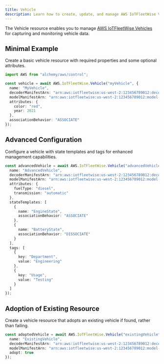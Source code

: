 ```yaml
---
title: Vehicle
description: Learn how to create, update, and manage AWS IoTFleetWise Vehicles using Alchemy Cloud Control.
---
```



The Vehicle resource enables you to manage [AWS IoTFleetWise Vehicles](https://docs.aws.amazon.com/iotfleetwise/latest/userguide/) for capturing and monitoring vehicle data.

## Minimal Example

Create a basic vehicle resource with required properties and some optional attributes.

```ts
import AWS from "alchemy/aws/control";

const vehicle = await AWS.IoTFleetWise.Vehicle("myVehicle", {
  name: "MyVehicle",
  decoderManifestArn: "arn:aws:iotfleetwise:us-west-2:123456789012:decoder-manifest/my-decoder-manifest",
  modelManifestArn: "arn:aws:iotfleetwise:us-west-2:123456789012:model-manifest/my-model-manifest",
  attributes: {
    color: "red",
    year: 2021
  },
  associationBehavior: "ASSOCIATE"
});
```

## Advanced Configuration

Configure a vehicle with state templates and tags for enhanced management capabilities.

```ts
const advancedVehicle = await AWS.IoTFleetWise.Vehicle("advancedVehicle", {
  name: "AdvancedVehicle",
  decoderManifestArn: "arn:aws:iotfleetwise:us-west-2:123456789012:decoder-manifest/my-decoder-manifest",
  modelManifestArn: "arn:aws:iotfleetwise:us-west-2:123456789012:model-manifest/my-model-manifest",
  attributes: {
    fuelType: "diesel",
    transmission: "automatic"
  },
  stateTemplates: [
    {
      name: "EngineState",
      associationBehavior: "ASSOCIATE"
    },
    {
      name: "BatteryState",
      associationBehavior: "DISSOCIATE"
    }
  ],
  tags: [
    {
      key: "Department",
      value: "Engineering"
    },
    {
      key: "Usage",
      value: "Testing"
    }
  ]
});
```

## Adoption of Existing Resource

Create a vehicle resource that adopts an existing vehicle if found, rather than failing.

```ts
const adoptedVehicle = await AWS.IoTFleetWise.Vehicle("existingVehicle", {
  name: "ExistingVehicle",
  decoderManifestArn: "arn:aws:iotfleetwise:us-west-2:123456789012:decoder-manifest/my-decoder-manifest",
  modelManifestArn: "arn:aws:iotfleetwise:us-west-2:123456789012:model-manifest/my-model-manifest",
  adopt: true
});
```
